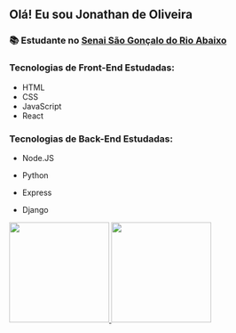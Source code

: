 ## Olá! Eu sou Jonathan de Oliveira


### 📚 Estudante no <a href="https://www.fiemg.com.br/senai/unidades/senai-sao-goncalo-do-rio-abaixo-cfp-jose-fernando-coura/" target="__blank">Senai São Gonçalo do Rio Abaixo</a>

### Tecnologias de Front-End Estudadas:
* HTML
* CSS
* JavaScript
* React

### Tecnologias de Back-End Estudadas:
* Node.JS 
* Python 
* Express
* Django

  <div>
<a href="https://github.com/seu-usuário-aqui">
<img loading="lazy" height="180em" src="https://github-readme-stats.vercel.app/api/top-langs/?username=0000723669&layout=compact&langs_count=7&theme=dracula"/>
<img loading="lazy" height="180em" src="https://github-readme-stats.vercel.app/api?username=0000723669&show_icons=true&theme=dracula&include_all_commits=true&count_private=true"/>
</div>
